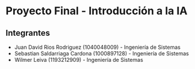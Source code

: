 # Proyecto Final - Introducción a la IA

## Integrantes

- Juan David Rios Rodriguez (1040048009) - Ingeniería de Sistemas
- Sebastian Saldarriaga Cardona (1000897128) - Ingeniería de Sistemas
- Wilmer Leiva (1193212909) - Ingeniería de Sistemas
